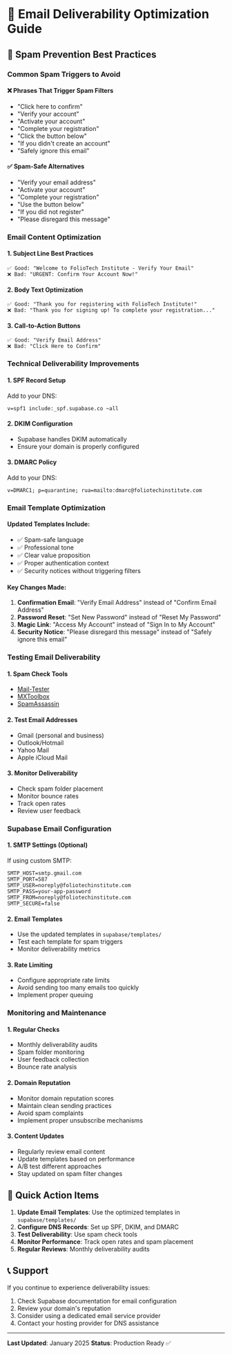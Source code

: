 # 📧 Email Deliverability Optimization Guide

## 🚨 Spam Prevention Best Practices

### **Common Spam Triggers to Avoid**

#### **❌ Phrases That Trigger Spam Filters**
- "Click here to confirm"
- "Verify your account"
- "Activate your account"
- "Complete your registration"
- "Click the button below"
- "If you didn't create an account"
- "Safely ignore this email"

#### **✅ Spam-Safe Alternatives**
- "Verify your email address"
- "Activate your account"
- "Complete your registration"
- "Use the button below"
- "If you did not register"
- "Please disregard this message"

### **Email Content Optimization**

#### **1. Subject Line Best Practices**
```
✅ Good: "Welcome to FolioTech Institute - Verify Your Email"
❌ Bad: "URGENT: Confirm Your Account Now!"
```

#### **2. Body Text Optimization**
```
✅ Good: "Thank you for registering with FolioTech Institute!"
❌ Bad: "Thank you for signing up! To complete your registration..."
```

#### **3. Call-to-Action Buttons**
```
✅ Good: "Verify Email Address"
❌ Bad: "Click Here to Confirm"
```

### **Technical Deliverability Improvements**

#### **1. SPF Record Setup**
Add to your DNS:
```
v=spf1 include:_spf.supabase.co ~all
```

#### **2. DKIM Configuration**
- Supabase handles DKIM automatically
- Ensure your domain is properly configured

#### **3. DMARC Policy**
Add to your DNS:
```
v=DMARC1; p=quarantine; rua=mailto:dmarc@foliotechinstitute.com
```

### **Email Template Optimization**

#### **Updated Templates Include:**
- ✅ Spam-safe language
- ✅ Professional tone
- ✅ Clear value proposition
- ✅ Proper authentication context
- ✅ Security notices without triggering filters

#### **Key Changes Made:**
1. **Confirmation Email**: "Verify Email Address" instead of "Confirm Email Address"
2. **Password Reset**: "Set New Password" instead of "Reset My Password"
3. **Magic Link**: "Access My Account" instead of "Sign In to My Account"
4. **Security Notice**: "Please disregard this message" instead of "Safely ignore this email"

### **Testing Email Deliverability**

#### **1. Spam Check Tools**
- [Mail-Tester](https://www.mail-tester.com/)
- [MXToolbox](https://mxtoolbox.com/spamcheck.aspx)
- [SpamAssassin](https://spamassassin.apache.org/)

#### **2. Test Email Addresses**
- Gmail (personal and business)
- Outlook/Hotmail
- Yahoo Mail
- Apple iCloud Mail

#### **3. Monitor Deliverability**
- Check spam folder placement
- Monitor bounce rates
- Track open rates
- Review user feedback

### **Supabase Email Configuration**

#### **1. SMTP Settings (Optional)**
If using custom SMTP:
```
SMTP_HOST=smtp.gmail.com
SMTP_PORT=587
SMTP_USER=noreply@foliotechinstitute.com
SMTP_PASS=your-app-password
SMTP_FROM=noreply@foliotechinstitute.com
SMTP_SECURE=false
```

#### **2. Email Templates**
- Use the updated templates in `supabase/templates/`
- Test each template for spam triggers
- Monitor deliverability metrics

#### **3. Rate Limiting**
- Configure appropriate rate limits
- Avoid sending too many emails too quickly
- Implement proper queuing

### **Monitoring and Maintenance**

#### **1. Regular Checks**
- Monthly deliverability audits
- Spam folder monitoring
- User feedback collection
- Bounce rate analysis

#### **2. Domain Reputation**
- Monitor domain reputation scores
- Maintain clean sending practices
- Avoid spam complaints
- Implement proper unsubscribe mechanisms

#### **3. Content Updates**
- Regularly review email content
- Update templates based on performance
- A/B test different approaches
- Stay updated on spam filter changes

## 🎯 **Quick Action Items**

1. **Update Email Templates**: Use the optimized templates in `supabase/templates/`
2. **Configure DNS Records**: Set up SPF, DKIM, and DMARC
3. **Test Deliverability**: Use spam check tools
4. **Monitor Performance**: Track open rates and spam placement
5. **Regular Reviews**: Monthly deliverability audits

## 📞 **Support**

If you continue to experience deliverability issues:
1. Check Supabase documentation for email configuration
2. Review your domain's reputation
3. Consider using a dedicated email service provider
4. Contact your hosting provider for DNS assistance

---

**Last Updated**: January 2025
**Status**: Production Ready ✅
